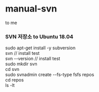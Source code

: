 # manual-svn
to me


### SVN 저장소 to Ubuntu 18.04
sudo apt-get install -y subversion  
svn // install test  
svn --version // install test  
sudo mkdir svn  
cd svn  
sudo svnadmin create --fs-type fsfs repos  
cd repos  
ls -lt  
  
